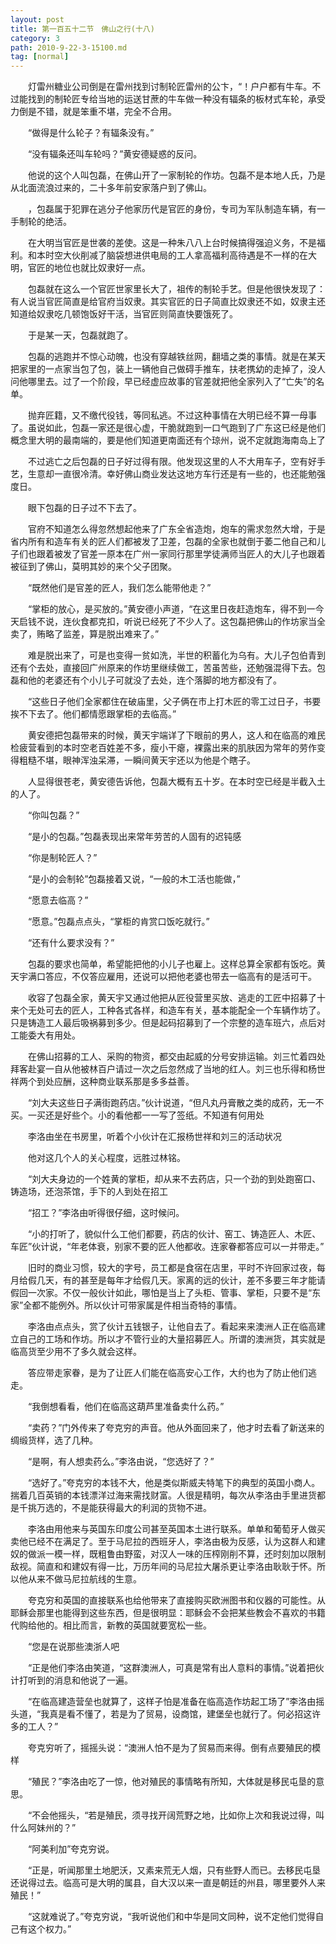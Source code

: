 ```yaml
---
layout: post
title: 第一百五十二节　佛山之行(十八)
category: 3
path: 2010-9-22-3-15100.md
tag: [normal]
---
```


　　灯雷州糖业公司倒是在雷州找到讨制轮匠雷州的公卞，“！户户都有牛车。不过能找到的制轮匠专给当地的运送甘蔗的牛车做一种没有辐条的板材式车轮，承受力倒是不错，就是笨重不堪，完全不合用。

　　“做得是什么轮子？有辐条没有。”

　　“没有辐条还叫车轮吗？”黄安德疑惑的反问。

　　他说的这个人叫包磊，在佛山开了一家制轮的作坊。包磊不是本地人氏，乃是从北面流浪过来的，二十多年前安家落户到了佛山。

　　，包磊属于犯罪在逃分子他家历代是官匠的身份，专司为军队制造车辆，有一手制轮的绝活。

　　在大明当官匠是世袭的差使。这是一种朱八八上台时候搞得强迫义务，不是福利。和本时空大伙削减了脑袋想进供电局的工人拿高福利高待遇是不一样的在大明，官匠的地位也就比奴隶好一点。

　　包磊就在这么一个官匠世家里长大了，祖传的制轮手艺。但是他很快发现了：有人说当官匠简直是给官府当奴隶。其实官匠的日子简直比奴隶还不如，奴隶主还知道给奴隶吃几顿饱饭好干活，当官匠则简直快要饿死了。

　　于是某一天，包磊就跑了。

　　包磊的逃跑并不惊心动魄，也没有穿越铁丝网，翻墙之类的事情。就是在某天把家里的一点家当包了包，装上一辆他自己做碍手推车，扶老携幼的走掉了，没人问他哪里去。过了一个阶段，早已经虚应故事的官差就把他全家列入了“亡失”的名单。

　　抛弃匠籍，又不缴代役钱，等同私逃。不过这种事情在大明已经不算一母事了。虽说如此，包磊一家还是很心虚，干脆就跑到一口气跑到了广东这已经是他们概念里大明的最南端的，要是他们知道更南面还有个琼州，说不定就跑海南岛上了

　　不过逃亡之后包磊的日子好过得有限。他发现这里的人不大用车子，空有好手艺，生意却一直很冷清。幸好佛山商业发达这地方车行还是有一些的，也还能勉强度日。

　　眼下包磊的日子过不下去了。

　　官府不知道怎么得忽然想起他来了广东全省造炮，炮车的需求忽然大增，于是省内所有和造车有关的匠人们都被发了卫差，包磊的全家也就倒于萎二他自己和儿子们也跟着被发了官差一原本在广州一家同行那里学徒满师当匠人的大儿子也跟着被征到了佛山，莫明其妙的来个父子团聚。

　　“既然他们是官差的匠人，我们怎么能带他走？”

　　“掌柜的放心，是买放的。”黄安德小声道，“在这里日夜赶造炮车，得不到一今天启钱不说，连伙食都克扣，听说已经死了不少人了。这包磊把佛山的作坊家当全卖了，贿略了监差，算是脱出难来了。”

　　难是脱出来了，可是也变得一贫如洗，半世的积蓄化为乌有。大儿子包伯青到还有个去处，直接回广州原来的作坊里继续做工，苦虽苦些，还勉强混得下去。包磊和他的老婆还有个小儿子可就没了去处，连个落脚的地方都没有了。

　　“这些日子他们全家都住在破庙里，父子俩在市上打木匠的零工过日子，书要挨不下去了。他们都情愿跟掌柜的去临高。”

　　黄安德把包磊带来的时候，黄天宇端详了下眼前的男人，这人和在临高的难民检疲营看到的本时空老百姓差不多，瘦小干瘪，裸露出来的肌肤因为常年的劳作变得粗糙不堪，眼神浑浊呆滞，一瞬间黄天宇还以为他是个瞎子。

　　人显得很苍老，黄安德告诉他，包磊大概有五十岁。在本时空已经是半截入土的人了。

　　“你叫包磊？”

　　“是小的包磊。”包磊表现出来常年劳苦的人固有的迟钝感

　　“你是制轮匠人？”

　　“是小的会制轮”包磊接着又说，“一般的木工活也能做，”

　　“愿意去临高？”

　　“愿意。”包磊点点头，“掌柜的肯赏口饭吃就行。”

　　“还有什么要求没有？”

　　包磊的要求也简单，希望能把他的小儿子也雇上。这样总算全家都有饭吃。黄天宇满口答应，不仅答应雇用，还说可以把他老婆也带去一临高有的是活可干。

　　收容了包磊全家，黄天宇又通过他把从匠役营里买放、逃走的工匠中招募了十来个无处可去的匠人，工种各式各样，和造车有关，基本能配全一个车辆作坊了。只是铸造工人最后吸祸募到多少。但是起码招募到了一个宗整的造车班六，点后对工能委大有用处。

　　在佛山招募的工人、采购的物资，都交由起威的分号安排运输。刘三忙着四处拜客赴宴一自从他被林百户请过一次之后忽然成了当地的红人。刘三也乐得和杨世祥两个到处应酬，这种商业联系那是多多益善。

　　“刘大夫这些日子满街跑药店。”伙计说道，“但凡丸丹膏散之类的成药，无一不买。一买还是好些个。小的看他都一一写了签纸。不知道有何用处

　　李洛由坐在书房里，听着个小伙计在汇报杨世祥和刘三的活动状况

　　他对这几个人的关心程度，远胜过林铭。

　　“刘大夫身边的一个姓黄的掌柜，却从来不去药店，只一个劲的到处跑窑口、铸造场，还泡茶馆，手下的人到处在招工

　　“招工？”李洛由听得很仔细，这时候问。

　　“小的打听了，貌似什么工他们都要，药店的伙计、窑工、铸造匠人、木匠、车匠”伙计说，“年老体衰，别家不要的匠人他都收。连家眷都答应可以一并带走。”

　　旧时的商业习惯，较大的字号，员工都是食宿在店里，平时不许回家过夜，每月给假几天，有的甚至是每年才给假几天。家离的远的伙计，差不多要三年才能请假回一次家。不仅一般伙计如此，哪怕是当上了头柜、管事、掌柜，只要不是“东家”全都不能例外。所以伙计可带家属是件相当奇特的事情。

　　李洛由点点头，赏了伙计五钱银子，让他自去了。看起来来澳洲人正在临高建立自己的工场和作坊。所以才不管行业的大量招募匠人。所谓的澳洲货，其实就是临高货至少用不了多久就会这样。

　　答应带走家眷，是为了让匠人们能在临高安心工作，大约也为了防止他们逃走。

　　“我倒想看看，他们在临高这葫芦里准备卖什么药。”

　　“卖药？”门外传来了夸克穷的声音。他从外面回来了，他才时去看了新送来的绸缎货样，选了几种。

　　“是啊，有人想卖药么。”李洛由说，“您选好了？”

　　“选好了。”夸克穷的本钱不大，他是类似斯威夫特笔下的典型的英国小商人。揣着几百英销的本钱漂洋过海来需找财富。人很是精明，每次从李洛由手里进货都是千挑万选的，不是能获得最大的利润的货物不进。

　　李洛由用他来与英国东印度公司甚至英国本土进行联系。单单和葡萄牙人做买卖他已经不在满足了。至于马尼拉的西班牙人，李洛由极为反感，认为这群人和建奴的做派一模一样，既粗鲁由野蛮，对汉人一味的压榨刚削不算，还时刻加以限制敌视。简直和和建奴有得一比，万历年间的马尼拉大屠杀更让李洛由耿耿于怀。所以他从来不做马尼拉航线的生意。

　　夸克穷和英国的直接联系也给他带来了直接购买欧洲图书和仪器的可能性。从耶稣会那里也能得到这些东西，但是很明显：耶稣会不会把某些教会不喜欢的书籍代购给他的。相比而言，新教的英国就要宽松一些。

　　“您是在说那些澳浙人吧

　　“正是他们李洛由笑道，“这群澳洲人，可真是常有出人意料的事情。”说着把伙计打听到的消息和他说了一遍。

　　“在临高建造营垒也就算了，这样子怕是准备在临高造作坊起工场了”李洛由摇头道，“我真是看不懂了，若是为了贸易，设商馆，建堡垒也就行了。何必招这许多的工人？”

　　夸克穷听了，摇摇头说：“澳洲人怕不是为了贸易而来得。倒有点要殖民的模样

　　“殖民？”李洛由吃了一惊，他对殖民的事情略有所知，大体就是移民屯垦的意思。

　　“不会他摇头，“若是殖民，须寻找开阔荒野之地，比如你上次和我说过得，叫什么阿妹州的？”

　　“阿美利加”夸克穷说。

　　“正是，听闻那里土地肥沃，又素来荒无人烟，只有些野人而已。去移民屯垦还说得过去。临高可是大明的属县，自大汉以来一直是朝廷的州县，哪里要外人来殖民！”

　　“这就难说了。”夸克穷说，“我听说他们和中华是同文同种，说不定他们觉得自己有这个权力。”